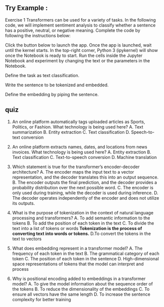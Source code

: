 
## Try Example : 
Exercise 1
Transformers can be used for a variety of tasks. In the following code, we will implement sentiment analysis to classify whether a sentence has a positive, neutral, or negative meaning. Complete the code by following the instructions below:

Click the button below to launch the app. Once the app is launched, wait until the kernel starts. In the top-right corner, Python 3 (ipykernel) will show once the Notebook is ready to start. Run the cells inside the Jupyter Notebook and experiment by changing the text or the parameters in the Notebook.

Define the task as text classification.

Write the sentence to be tokenized and embedded.

Define the embedding by piping the sentence.

## quiz
1. An online platform automatically tags uploaded articles as Sports, Politics, or Fashion. What technology is being used here?
A. Text summarization
B. Entity extraction
C. Text classification
D. Speech-to-text conversion

2. An online platform extracts names, dates, and locations from news invoices. What technology is being used here?
A. Entity extraction
B. Text classification
C. Text-to-speech conversion
D. Machine translation

3. Which statement is true for the transformer’s encoder-decoder architecture?
A. The encoder maps the input text to a vector representation, and the decoder translates this into an output sequence.
B. The encoder outputs the final prediction, and the decoder provides a probability distribution over the next possible word.
C. The encoder is only used during training, while the decoder is used during inference.
D. The decoder operates independently of the encoder and does not utilize its outputs.

4. What is the purpose of tokenization in the context of natural language processing and transformers?
A. To add semantic information to the tokens
B. To add the position of each token in the text
C. To divide the text into a list of tokens or words
**Tokenization is the process of converting text into words or tokens.**
D.To convert the tokens in the text to vectors


5. What does embedding represent in a transformer model?
A. The frequency of each token in the text
B. The grammatical category of each token
C. The position of each token in the sentence
D. High-dimensional space representations of tokens that the model can interpret and process


6. Why is positional encoding added to embeddings in a transformer model?
A. To give the model information about the sequence order of the tokens
B. To reduce the dimensionality of the embeddings
C. To ensure all vectors have the same length
D. To increase the sentence complexity for better training

